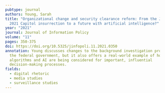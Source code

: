 ```yaml
---
pubtype: journal
authors: Young, Sarah
title: "Organizational change and security clearance reform: From the January
  2021 Capitol insurrection to a future with artificial intelligence?"
year: "2021"
journal: Journal of Information Policy
volume: "11"
pages: 350-375
doi: https://doi.org/10.5325/jinfopoli.11.2021.0350
annotation: Young discusses changes to the background investigation process for
  the federal government, but it also offers a real-world example of how
  algorithms and AI are being considered for important, influential
  decision-making processes.
fields:
  - digital rhetoric
  - media studies
  - surveillance studies
---
```

